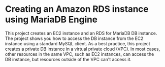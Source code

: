 # Creating an Amazon RDS instance using MariaDB Engine

This project creates an EC2 instance and an RDS for MariaDB DB instance. The project shows you how to access the DB instance from the EC2 instance using a standard MySQL client. As a best practice, this project creates a private DB instance in a virtual private cloud (VPC). In most cases, other resources in the same VPC, such as EC2 instances, can access the DB instance, but resources outside of the VPC can't access it.
